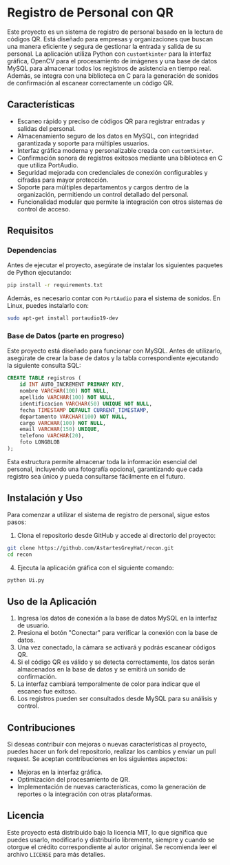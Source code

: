 # Registro de Personal con QR

Este proyecto es un sistema de registro de personal basado en la lectura de códigos QR. Está diseñado para empresas y organizaciones que buscan una manera eficiente y segura de gestionar la entrada y salida de su personal. La aplicación utiliza Python con `customtkinter` para la interfaz gráfica, OpenCV para el procesamiento de imágenes y una base de datos MySQL para almacenar todos los registros de asistencia en tiempo real. Además, se integra con una biblioteca en C para la generación de sonidos de confirmación al escanear correctamente un código QR.

## Características
- Escaneo rápido y preciso de códigos QR para registrar entradas y salidas del personal.
- Almacenamiento seguro de los datos en MySQL, con integridad garantizada y soporte para múltiples usuarios.
- Interfaz gráfica moderna y personalizable creada con `customtkinter`.
- Confirmación sonora de registros exitosos mediante una biblioteca en C que utiliza PortAudio.
- Seguridad mejorada con credenciales de conexión configurables y cifradas para mayor protección.
- Soporte para múltiples departamentos y cargos dentro de la organización, permitiendo un control detallado del personal.
- Funcionalidad modular que permite la integración con otros sistemas de control de acceso.

## Requisitos
### Dependencias
Antes de ejecutar el proyecto, asegúrate de instalar los siguientes paquetes de Python ejecutando:

```bash
pip install -r requirements.txt
```

Además, es necesario contar con `PortAudio` para el sistema de sonidos. En Linux, puedes instalarlo con:

```bash
sudo apt-get install portaudio19-dev
```

### Base de Datos (parte en progreso)
Este proyecto está diseñado para funcionar con MySQL. Antes de utilizarlo, asegúrate de crear la base de datos y la tabla correspondiente ejecutando la siguiente consulta SQL:

```sql
CREATE TABLE registros (
    id INT AUTO_INCREMENT PRIMARY KEY,
    nombre VARCHAR(100) NOT NULL,
    apellido VARCHAR(100) NOT NULL,
    identificacion VARCHAR(50) UNIQUE NOT NULL,
    fecha TIMESTAMP DEFAULT CURRENT_TIMESTAMP,
    departamento VARCHAR(100) NOT NULL,
    cargo VARCHAR(100) NOT NULL,
    email VARCHAR(150) UNIQUE,
    telefono VARCHAR(20),
    foto LONGBLOB
);
```

Esta estructura permite almacenar toda la información esencial del personal, incluyendo una fotografía opcional, garantizando que cada registro sea único y pueda consultarse fácilmente en el futuro.

## Instalación y Uso
Para comenzar a utilizar el sistema de registro de personal, sigue estos pasos:

1. Clona el repositorio desde GitHub y accede al directorio del proyecto:

```bash
git clone https://github.com/AstartesGreyHat/recon.git
cd recon
```

4. Ejecuta la aplicación gráfica con el siguiente comando:

```bash
python Ui.py
```

## Uso de la Aplicación
1. Ingresa los datos de conexión a la base de datos MySQL en la interfaz de usuario.
2. Presiona el botón "Conectar" para verificar la conexión con la base de datos.
3. Una vez conectado, la cámara se activará y podrás escanear códigos QR.
4. Si el código QR es válido y se detecta correctamente, los datos serán almacenados en la base de datos y se emitirá un sonido de confirmación.
5. La interfaz cambiará temporalmente de color para indicar que el escaneo fue exitoso.
6. Los registros pueden ser consultados desde MySQL para su análisis y control.

## Contribuciones
Si deseas contribuir con mejoras o nuevas características al proyecto, puedes hacer un fork del repositorio, realizar los cambios y enviar un pull request. Se aceptan contribuciones en los siguientes aspectos:
- Mejoras en la interfaz gráfica.
- Optimización del procesamiento de QR.
- Implementación de nuevas características, como la generación de reportes o la integración con otras plataformas.

## Licencia
Este proyecto está distribuido bajo la licencia MIT, lo que significa que puedes usarlo, modificarlo y distribuirlo libremente, siempre y cuando se otorgue el crédito correspondiente al autor original. Se recomienda leer el archivo `LICENSE` para más detalles.

